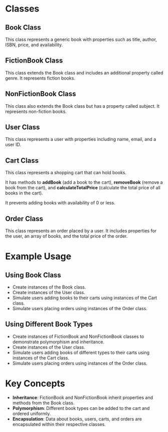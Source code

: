 # Classes

## Book Class
This class represents a generic book with properties such as title, author, ISBN, price, and availability.

## FictionBook Class
This class extends the Book class and includes an additional property called genre. It represents fiction books.

## NonFictionBook Class
This class also extends the Book class but has a property called subject. It represents non-fiction books.

## User Class
This class represents a user with properties including name, email, and a user ID.

## Cart Class
This class represents a shopping cart that can hold books.

It has methods to **addBook** (add a book to the cart), **removeBook** (remove a book from the cart), and **calculateTotalPrice** (calculate the total price of all books in the cart).

It prevents adding books with availability of 0 or less.

## Order Class
This class represents an order placed by a user.
It includes properties for the user, an array of books, and the total price of the order.

# Example Usage

## Using Book Class
- Create instances of the Book class.
- Create instances of the User class.
- Simulate users adding books to their carts using instances of the Cart class.
- Simulate users placing orders using instances of the Order class.

## Using Different Book Types
- Create instances of FictionBook and NonFictionBook classes to demonstrate polymorphism and inheritance.
- Create instances of the User class.
- Simulate users adding books of different types to their carts using instances of the Cart class.
- Simulate users placing orders using instances of the Order class.

# Key Concepts
- **Inheritance**: FictionBook and NonFictionBook inherit properties and methods from the Book class.
- **Polymorphism**: Different book types can be added to the cart and ordered uniformly.
- **Encapsulation**: Data about books, users, carts, and orders are encapsulated within their respective classes.
